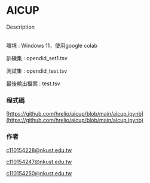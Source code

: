 

# AICUP

Description


<!-- PROJECT LOGO -->
<br />
環境 : Windows 11，使用google colab
 </p>
訓練集 : opendid_set1.tsv
 </p>
測試集 : opendid_test.tsv
 </p>
最後輸出檔案 : test.tsv
 </p>
<!-- <p align="center">
  <h3 align="center">README範本</h3>
  <p align="center">
    一個"完美的"README範本去快速開始你的專案！
    <br />
    <a href="https://github.com/your_github_name/your_repository"><strong>探索本專案的文檔 »</strong></a>
    <br />
    <br />
    <a href="https://github.com/your_github_name/your_repository">查看Demo</a>
    ·
    <a href="https://github.com/your_github_name/your_repository/issues">報告Bug</a>
    ·
    <a href="https://github.com/your_github_name/your_repository/issues">提出新特性</a>
  </p> -->

</p>

 
<!-- ## 目錄

- [上手指南](#上手指南)
  - [開發前的配置要求](#開發前的配置要求)
  - [安裝步驟](#安裝步驟)
- [檔目錄說明](#檔目錄說明)
- [開發的架構](#開發的架構)
- [部署](#部署)
- [使用到的框架](#使用到的框架)
- [版本控制](#版本控制)
-->

### 程式碼

<!--“/your_github_name/your_repository”-->
[https://github.com/hrelio/aicup/blob/main/aicup.ipynb](https://github.com/hrelio/aicup/blob/main/aicup.ipynb)


<!--###### 開發前的配置要求

1. xxxxx x.x.x
2. xxxxx x.x.x

###### **安裝步驟**

1. Get a free API Key at [https://example.com](https://example.com)
2. Clone the repo

```sh
git clone https://github.com/your_github_name/your_repository.git
```

### 檔目錄說明
eg:

```
filetree 
├── ARCHITECTURE.md
├── LICENSE.txt
├── README.md
├── /account/
├── /bbs/
├── /docs/
│  ├── /rules/
│  │  ├── backend.txt
│  │  └── frontend.txt
├── manage.py
├── /oa/
├── /static/
├── /templates/
├── useless.md
└── /util/

```





### 開發的架構 

請閱讀……

### 部署

暫無

### 使用到的框架

- [xxxxxxx](https://getbootstrap.com)
- [xxxxxxx](https://jquery.com)
- [xxxxxxx](https://laravel.com)


### 版本控制

該專案使用Git進行版本管理。您可以在repository參看當前可用版本。
-->
### 作者

c110154228@nkust.edu.tw</p>
c110154247@nkust.edu.tw</p>
c110154250@nkust.edu.tw</p>


<!--
 *您也可以在貢獻者名單中參看所有參與該專案的開發者。*

### 版權說明

該項目簽署了MIT 授權許可，詳情請參閱 [LICENSE.txt](https://github.com/your_github_name/your_repository/blob/master/LICENSE.txt)
-->


